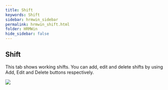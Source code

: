 ```yaml
---
title: Shift
keywords: Shift
sidebar: hrmwin_sidebar
permalink: hrmwin_shift.html
folder: HRMWin   
hide_sidebar: false
---
```


## Shift

This tab shows working shifts. You can add, edit and delete shifts by using Add, Edit and Delete buttons respectively.

![](http://docs.risersoft.com/hrmnirvana/ImagesExt/image8_220.png)
